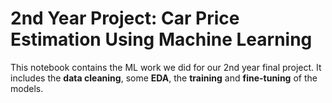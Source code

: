 # 2nd Year Project: Car Price Estimation Using Machine Learning

This notebook contains the ML work we did for our 2nd year final project. It includes the **data cleaning**, some **EDA**, the **training** and **fine-tuning** of the models.
